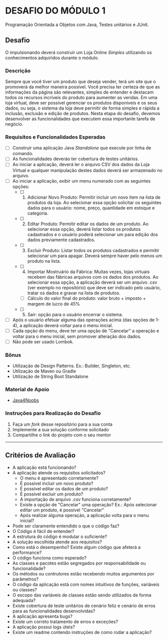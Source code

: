 # DESAFIO DO MÓDULO 1 #

Programação Orientada a Objetos com Java, Testes unitários e JUnit.

## Desafio ##

O impulsionando deverá construir um Loja Online *Simples* utilizando os conhecimentos adquiridos durante o módulo.

### Descrição ###
Sempre que você tiver um produto que deseja vender, terá um site que o promoverá da melhor maneira possível. Você precisa ter certeza de que as informações da página são relevantes, simples de entender e destacam todos os recursos incríveis do produto para aumenter as vendas.
Em uma loja virtual, deve ser possível gerenciar os produtos disponiveis e os seus dados, ou seja, o sistema da loja deve permitir de forma simples e rápida a inclusão, exclusão e edição de produtos. Nesta etapa do desafio, devemos desenvolver as funcionalidades que executem essa importante tarefa de negócio.

### Requisitos e Funcionalidades Esperadas ###
- [ ] Construir uma aplicação Java *Standalone* que execute por linha de comando.
- [ ] As funcionalidades deveráo ter cobertura de testes unitários.
- [ ] Ao iniciar a aplicação, deverá ler o arquivo CSV dos dados da Loja Virtual e qualquer manipulação destes dados deverá ser armazenado no arquivo.
- [ ] Ao iniciar a aplicação, exibir um menu numerado com as seguintes opções:
    - [ ] 1. Adicionar Novo Produto: Permitir incluir um novo item na lista de produtos da loja. Ao selecionar essa opção solicitar os seguintes dados para o usuário: nome, preço, quantidade em estoque e categoria.
    - [ ] 2. Editar Produto: Permitir editar os dados de um produto. Ao selecionar essa opção, deverá listar todos os produtos cadastrados e o usuário poderá selecionar um para edição dos dados previamente cadastrados.
    - [ ] 3. Excluir Produto: Listar todos os produtos cadastrados e permitir selecionar um para apagar. Deverá sempre haver pelo menos um produto na lista.
    - [ ] 4. Importar Mostruário da Fábrica: Muitas vezes, lojas virtuais recebem das fábricas arquivos com os dados dos produtos. Ao selecionar essa opção, a aplicação deverá ser um arquivo .csv (ver exemplo no repositório) que deve ser indicado pelo usuário, tratar os dados e gravar na lista de produtos.
        - [ ] Cálculo do valor final do produto: valor bruto + imposto + margem de lucro de 45%
    - [ ] 5. Sair: opção para o usuário encerrar o sistema. 
- [ ] Após o usuário efetuar alguma das operações acima (das opções de 1-4), a aplicação deverá voltar para o menu inicial.
- [ ] Cada opção do menu, deve ter uma opção de "Cancelar" a operação e voltar para o menu inicial, sem promover alteração dos dados.
- [ ] Não pode ser usado Lombok.

### Bônus ###
* Utilização de Design Patterns. Ex.: Builder, Singleton, etc.
* Utilização de Maven ou Gradle
* Utilização de String Boot Standalone

### Material de Apoio ###
* [Java4Noobs](https://github.com/paulorievrs/java4noobs)

### Instruções para Realização do Desafio ###
1. Faça um *fork* desse repositório para a sua conta
2. Implemente a sua solução conforme solicitado
3. Compartilhe o link do projeto com o seu mentor 

***
## Critérios de Avaliação ##
* A aplicação está funcionando?
* A aplicação atende os requisitos solicitados?
    * O menu é apresentado corretamente?
    * É possível incluir um novo produto?
    * É possível editar os dados de um produto?
    * É possível excluir um produto?
    * A importação de arquivo .csv funciona corretamente?
    * Existe a opção de "Cancelar" uma operação? Ex.: Após selecionar editar um produto, é possível "Cancelar"
    * Após realizar alguma operaçào, a aplicação volta para o menu inicial?
* Pode ser claramente entendido o que o código faz?
* O Código é fácil de entender?
* A estrutura do código é modular o suficiente?
* A solução escolhida atende aos requisitos?
* Como está o desempenho? Existe algum código que afeterá a performance?
* O código funciona como esperado?
* As classes e pacotes estão segregados por responsabilidade ou funcionalidade?
* Os métodos ou contrutores estão recebendo muitos argumentos por parâmetros?
* O código da aplicação está com nomes intuitivos de funções, variáveis ou classes?
* O escopo das variáveis de classes estão sendo utilizados de forma adequada?
* Existe cobertura de teste unitários de cenário feliz e cenário de erros para as funcionalidades desenvolvidas?
* A aplicação apresenta bugs?
* Existe um correto tratamento de erros e exceções?
* A aplicação possui logs úteis?
* Existe um readme contendo instruções de como rodar a aplicação?